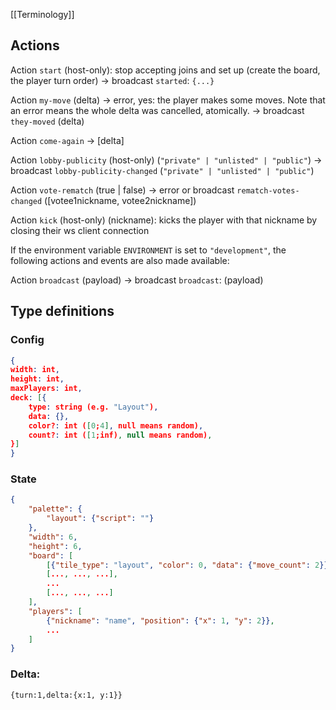 [[Terminology]]
## Actions
Action `start` (host-only): stop accepting joins and set up (create the board, the player turn order)
	-> broadcast `started`: `{...}`

Action `my-move` (delta) -> error, yes: the player makes some moves. Note that an error means the whole delta was cancelled, atomically.
	-> broadcast `they-moved` (delta)
	
Action `come-again` -> \[delta\]

Action `lobby-publicity` (host-only) (`"private" | "unlisted" | "public"`) -> broadcast `lobby-publicity-changed` (`"private" | "unlisted" | "public"`)

Action `vote-rematch` (true | false) -> error or broadcast `rematch-votes-changed` (\[votee1nickname, votee2nickname\])

Action `kick` (host-only) (nickname): kicks the player with that nickname by closing their ws client connection

If the environment variable `ENVIRONMENT` is set to `"development"`, the following actions and events are also made available:

Action `broadcast` (payload)
	-> broadcast `broadcast`: (payload)
## Type definitions
### Config
```json
{
width: int,
height: int,
maxPlayers: int,
deck: [{
	type: string (e.g. "Layout"),
	data: {},
	color?: int ([0;4], null means random),
	count?: int ([1;inf), null means random),
}]
}
```

### State
```json
{
	"palette": {
		"layout": {"script": ""}
	},
	"width": 6,
	"height": 6,
	"board": [
		[{"tile_type": "layout", "color": 0, "data": {"move_count": 2}}, ...],
		[..., ..., ...],
		...
		[..., ..., ...]
	],
	"players": [
		{"nickname": "name", "position": {"x": 1, "y": 2}},
		...
	]
}
```

### Delta:
`{turn:1,delta:{x:1, y:1}}`